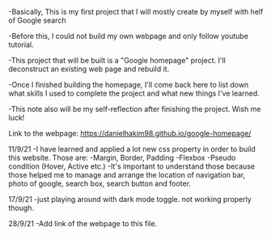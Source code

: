 -Basically, This is my first project that I will mostly create by myself
with helf of Google search

-Before this, I could not build my own webpage and only follow youtube tutorial.

-This project that will be built is a "Google homepage" project. I'll 
deconstruct an existing web page and rebuild it.

-Once I finished building the homepage, I'll come back here to list down what
skills I used to complete the project and what new things I've learned. 

-This note also will be my self-reflection after finishing the project. Wish me
luck!

Link to the webpage: https://danielhakim98.github.io/google-homepage/


11/9/21
-I have learned and applied a lot new css property in order to build this website. Those are:
    -Margin, Border, Padding
    -Flexbox
    -Pseudo condition (Hover, Active etc.)
-It's important to understand those because those helped me to manage and arrange the location of navigation
bar, photo of google, search box, search button and footer.

17/9/21
-just playing around with dark mode toggle. not working properly though.

28/9/21
-Add link of the webpage to this file.
